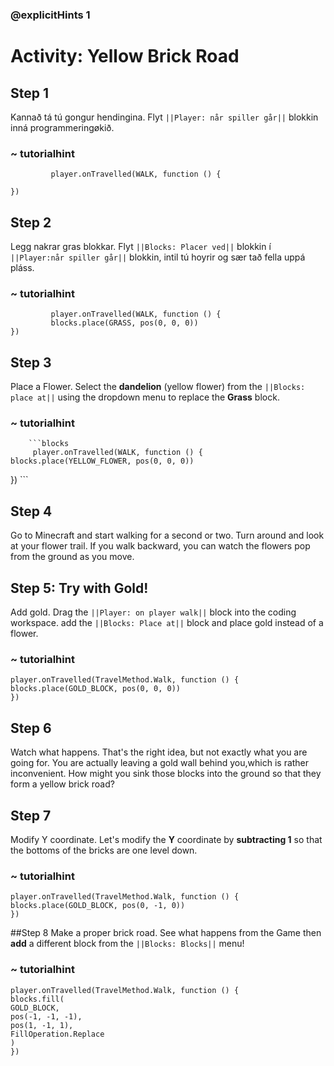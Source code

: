 ### @explicitHints 1

# Activity: Yellow Brick Road

## Step 1 
Kannað tá tú gongur hendingina. Flyt ``||Player: når spiller går||`` blokkin inná programmeringøkið.

### ~ tutorialhint
``` blocks
         player.onTravelled(WALK, function () {
	
})
```

## Step 2 
Legg nakrar gras blokkar. Flyt ``||Blocks: Placer ved||`` blokkin í  ``||Player:når spiller går||`` blokkin, intil tú hoyrir og sær tað fella uppá pláss.

### ~ tutorialhint      
``` blocks
         player.onTravelled(WALK, function () {
   		 blocks.place(GRASS, pos(0, 0, 0))
})
```

## Step 3
Place a Flower. Select the **dandelion** (yellow flower) from the ``||Blocks: place at||`` using the dropdown menu to replace the **Grass** block. 

### ~ tutorialhint
        ```blocks
         player.onTravelled(WALK, function () {
    blocks.place(YELLOW_FLOWER, pos(0, 0, 0))
})
        ```

## Step 4 
Go to Minecraft and start walking for a second or two. Turn around and look at your flower trail. If you walk backward, you can watch the flowers pop from the ground as you move.


## Step 5: Try with Gold!

Add gold. Drag the ``||Player: on player walk||`` block into the coding workspace. add the ``||Blocks: Place at||`` block and place gold instead of a flower.

### ~ tutorialhint
``` blocks
player.onTravelled(TravelMethod.Walk, function () {
blocks.place(GOLD_BLOCK, pos(0, 0, 0))
})
```

## Step 6
Watch what happens. That's the right idea, but not exactly what you are going for. You are actually leaving a gold wall behind you,which is rather inconvenient. How might you sink those blocks into the ground so that they form a yellow brick road?

## Step 7  
Modify Y coordinate. Let's modify the **Y** coordinate by **subtracting 1** so that the bottoms of the bricks are one level down.

### ~ tutorialhint
``` blocks
player.onTravelled(TravelMethod.Walk, function () {
blocks.place(GOLD_BLOCK, pos(0, -1, 0))
})
```

##Step 8 
Make a proper brick road. See what happens from the Game then **add** a different block from the ``||Blocks: Blocks||`` menu!

### ~ tutorialhint
``` blocks
player.onTravelled(TravelMethod.Walk, function () {
blocks.fill(
GOLD_BLOCK,
pos(-1, -1, -1),
pos(1, -1, 1),
FillOperation.Replace
)
})
```

